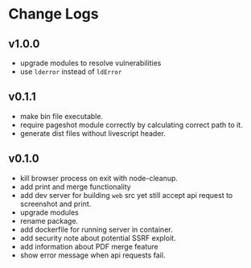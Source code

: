 # Change Logs

## v1.0.0

 - upgrade modules to resolve vulnerabilities
 - use `lderror` instead of `ldError`


## v0.1.1

 - make bin file executable.
 - require pageshot module correctly by calculating correct path to it.
 - generate dist files without livescript header.


## v0.1.0

 - kill browser process on exit with node-cleanup.
 - add print and merge functionality
 - add dev server for building `web` src yet still accept api request to screenshot and print.
 - upgrade modules
 - rename package.
 - add dockerfile for running server in container.
 - add security note about potential SSRF exploit.
 - add information about PDF merge feature
 - show error message when api requests fail.
